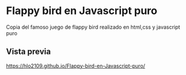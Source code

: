 # Flappy bird en Javascript puro
Copia del famoso juego de flappy bird realizado en html,css y javascript puro
## Vista previa
https://hlo2109.github.io/Flappy-bird-en-Javascript-puro/
